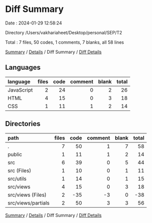 # Diff Summary

Date : 2024-01-29 12:58:24

Directory /Users/vakhariaheet/Desktop/personal/SEP/T2

Total : 7 files,  50 codes, 1 comments, 7 blanks, all 58 lines

[Summary](results.md) / [Details](details.md) / Diff Summary / [Diff Details](diff-details.md)

## Languages
| language | files | code | comment | blank | total |
| :--- | ---: | ---: | ---: | ---: | ---: |
| JavaScript | 2 | 24 | 0 | 2 | 26 |
| HTML | 4 | 15 | 0 | 3 | 18 |
| CSS | 1 | 11 | 1 | 2 | 14 |

## Directories
| path | files | code | comment | blank | total |
| :--- | ---: | ---: | ---: | ---: | ---: |
| . | 7 | 50 | 1 | 7 | 58 |
| public | 1 | 11 | 1 | 2 | 14 |
| src | 6 | 39 | 0 | 5 | 44 |
| src (Files) | 1 | 10 | 0 | 1 | 11 |
| src/utils | 1 | 14 | 0 | 1 | 15 |
| src/views | 4 | 15 | 0 | 3 | 18 |
| src/views (Files) | 2 | -35 | -3 | 0 | -38 |
| src/views/partials | 2 | 50 | 3 | 3 | 56 |

[Summary](results.md) / [Details](details.md) / Diff Summary / [Diff Details](diff-details.md)